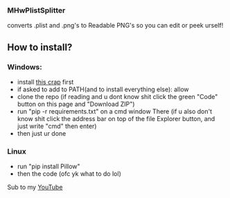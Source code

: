 ### MHwPlistSplitter
converts .plist and .png's to Readable PNG's so you can edit or peek urself!

## How to install?
### Windows:
- install [this crap](https://apps.microsoft.com/detail/9nq7512cxl7t) first
- if asked to add to PATH(and to install everything else): allow
- clone the repo (if reading and u dont know shit click the green "Code" button on this page and "Download ZIP")
- run "pip -r requirements.txt" on a cmd window There (if u also don't know shit click the address bar on top of the file Explorer button, and just write "cmd" then enter)
- then just ur done
### Linux
- run "pip install Pillow"
- then the code (ofc yk what to do lol)


Sub to my [YouTube](https://youtube.com/@MalikHw47)

